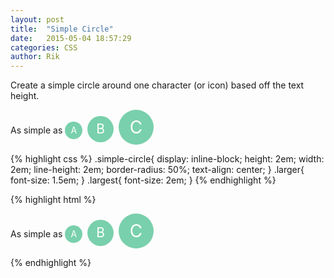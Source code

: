 ```yaml
---
layout: post
title:  "Simple Circle"
date:   2015-05-04 18:57:29
categories: CSS
author: Rik
---
```


Create a simple circle around one character (or icon) based off the text height.
<style>
.simple-circle{
  display: inline-block;
  height: 2em;
  width: 2em;
  line-height: 2em;
  border-radius: 50%;
  text-align: center;
}
.larger{
  font-size: 1.5em;
}
.largest{
  font-size: 2em;
}
span.simple-circle{
  background-color: #79D0AC;
  color:white;
}
</style>
<p>As simple as 
<span class="simple-circle">A</span>&nbsp;
<span class="simple-circle larger">B</span>&nbsp;
<span class="simple-circle largest">C</span>&nbsp;
</p>
{% highlight css %}
.simple-circle{
  display: inline-block;
  height: 2em;
  width: 2em;
  line-height: 2em;
  border-radius: 50%;
  text-align: center;
}
.larger{
  font-size: 1.5em;
}
.largest{
  font-size: 2em;
}
{% endhighlight %}

{% highlight html %}
<p>As simple as 
<span class="simple-circle">A</span>&nbsp;
<span class="simple-circle larger">B</span>&nbsp;
<span class="simple-circle largest">C</span>&nbsp;
</p>
{% endhighlight %}